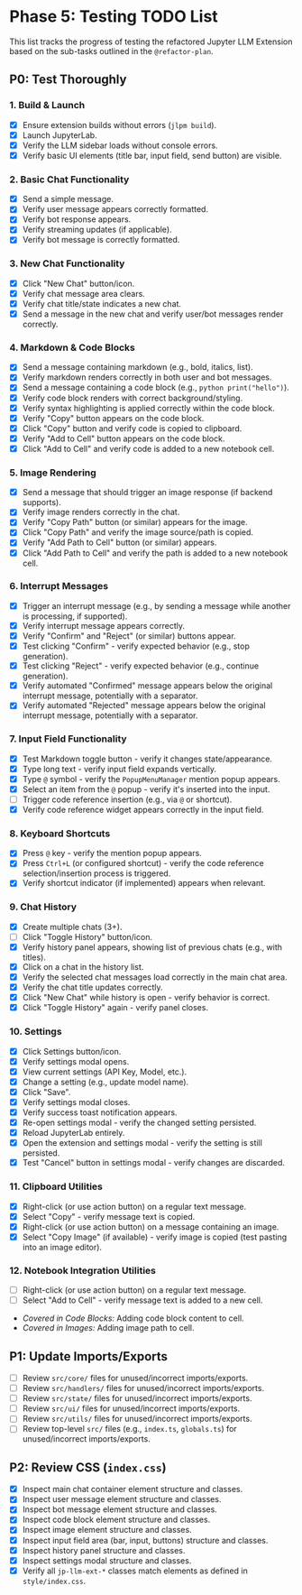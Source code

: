 # Phase 5: Testing TODO List

This list tracks the progress of testing the refactored Jupyter LLM Extension based on the sub-tasks outlined in the `@refactor-plan`.

## P0: Test Thoroughly

### 1. Build & Launch
- [X] Ensure extension builds without errors (`jlpm build`).
- [X] Launch JupyterLab.
- [X] Verify the LLM sidebar loads without console errors.
- [X] Verify basic UI elements (title bar, input field, send button) are visible.

### 2. Basic Chat Functionality
- [X] Send a simple message.
- [X] Verify user message appears correctly formatted.
- [X] Verify bot response appears.
- [X] Verify streaming updates (if applicable).
- [X] Verify bot message is correctly formatted.

### 3. New Chat Functionality
- [X] Click "New Chat" button/icon.
- [X] Verify chat message area clears.
- [X] Verify chat title/state indicates a new chat.
- [X] Send a message in the new chat and verify user/bot messages render correctly.

### 4. Markdown & Code Blocks
- [X] Send a message containing markdown (e.g., bold, italics, list).
- [X] Verify markdown renders correctly in both user and bot messages.
- [X] Send a message containing a code block (e.g., ```python print("hello")```).
- [X] Verify code block renders with correct background/styling.
- [X] Verify syntax highlighting is applied correctly within the code block.
- [X] Verify "Copy" button appears on the code block.
- [X] Click "Copy" button and verify code is copied to clipboard.
- [X] Verify "Add to Cell" button appears on the code block.
- [X] Click "Add to Cell" and verify code is added to a new notebook cell.

### 5. Image Rendering
- [X] Send a message that should trigger an image response (if backend supports).
- [X] Verify image renders correctly in the chat.
- [X] Verify "Copy Path" button (or similar) appears for the image.
- [X] Click "Copy Path" and verify the image source/path is copied.
- [X] Verify "Add Path to Cell" button (or similar) appears.
- [X] Click "Add Path to Cell" and verify the path is added to a new notebook cell.

### 6. Interrupt Messages
- [X] Trigger an interrupt message (e.g., by sending a message while another is processing, if supported).
- [X] Verify interrupt message appears correctly.
- [X] Verify "Confirm" and "Reject" (or similar) buttons appear.
- [X] Test clicking "Confirm" - verify expected behavior (e.g., stop generation).
- [X] Test clicking "Reject" - verify expected behavior (e.g., continue generation).
- [X] Verify automated "Confirmed" message appears below the original interrupt message, potentially with a separator.
- [X] Verify automated "Rejected" message appears below the original interrupt message, potentially with a separator.

### 7. Input Field Functionality
- [X] Test Markdown toggle button - verify it changes state/appearance.
- [X] Type long text - verify input field expands vertically.
- [X] Type `@` symbol - verify the `PopupMenuManager` mention popup appears.
- [X] Select an item from the `@` popup - verify it's inserted into the input.
- [ ] Trigger code reference insertion (e.g., via `@` or shortcut).
- [X] Verify code reference widget appears correctly in the input field.

### 8. Keyboard Shortcuts
- [X] Press `@` key - verify the mention popup appears.
- [X] Press `Ctrl+L` (or configured shortcut) - verify the code reference selection/insertion process is triggered.
- [X] Verify shortcut indicator (if implemented) appears when relevant.

### 9. Chat History
- [X] Create multiple chats (3+).
- [ ] Click "Toggle History" button/icon.
- [X] Verify history panel appears, showing list of previous chats (e.g., with titles).
- [X] Click on a chat in the history list.
- [X] Verify the selected chat messages load correctly in the main chat area.
- [X] Verify the chat title updates correctly.
- [X] Click "New Chat" while history is open - verify behavior is correct.
- [X] Click "Toggle History" again - verify panel closes.

### 10. Settings
- [X] Click Settings button/icon.
- [X] Verify settings modal opens.
- [X] View current settings (API Key, Model, etc.).
- [X] Change a setting (e.g., update model name).
- [X] Click "Save".
- [X] Verify settings modal closes.
- [X] Verify success toast notification appears.
- [X] Re-open settings modal - verify the changed setting persisted.
- [X] Reload JupyterLab entirely.
- [X] Open the extension and settings modal - verify the setting is still persisted.
- [X] Test "Cancel" button in settings modal - verify changes are discarded.

### 11. Clipboard Utilities
- [X] Right-click (or use action button) on a regular text message.
- [X] Select "Copy" - verify message text is copied.
- [X] Right-click (or use action button) on a message containing an image.
- [X] Select "Copy Image" (if available) - verify image is copied (test pasting into an image editor).

### 12. Notebook Integration Utilities
- [ ] Right-click (or use action button) on a regular text message.
- [ ] Select "Add to Cell" - verify message text is added to a new cell.
- *Covered in Code Blocks:* Adding code block content to cell.
- *Covered in Images:* Adding image path to cell.

## P1: Update Imports/Exports
- [ ] Review `src/core/` files for unused/incorrect imports/exports.
- [ ] Review `src/handlers/` files for unused/incorrect imports/exports.
- [ ] Review `src/state/` files for unused/incorrect imports/exports.
- [ ] Review `src/ui/` files for unused/incorrect imports/exports.
- [ ] Review `src/utils/` files for unused/incorrect imports/exports.
- [ ] Review top-level `src/` files (e.g., `index.ts`, `globals.ts`) for unused/incorrect imports/exports.

## P2: Review CSS (`index.css`)
- [x] Inspect main chat container element structure and classes.
- [x] Inspect user message element structure and classes.
- [x] Inspect bot message element structure and classes.
- [x] Inspect code block element structure and classes.
- [x] Inspect image element structure and classes.
- [x] Inspect input field area (bar, input, buttons) structure and classes.
- [x] Inspect history panel structure and classes.
- [x] Inspect settings modal structure and classes.
- [x] Verify all `jp-llm-ext-*` classes match elements as defined in `style/index.css`. 